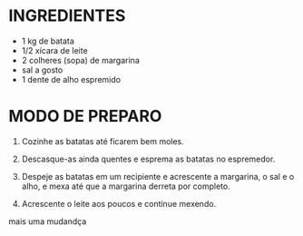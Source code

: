 # INGREDIENTES

- 1 kg de batata
- 1/2 xícara de leite
- 2 colheres (sopa) de margarina
- sal a gosto
- 1 dente de alho espremido

# MODO DE PREPARO

1. Cozinhe as batatas até ficarem bem moles.

2. Descasque-as ainda quentes e esprema as batatas no espremedor.

3. Despeje as batatas em um recipiente e acrescente a margarina, o sal e o alho, e mexa até que a margarina derreta por completo.

4. Acrescente o leite aos poucos e continue mexendo.

mais uma mudandça
